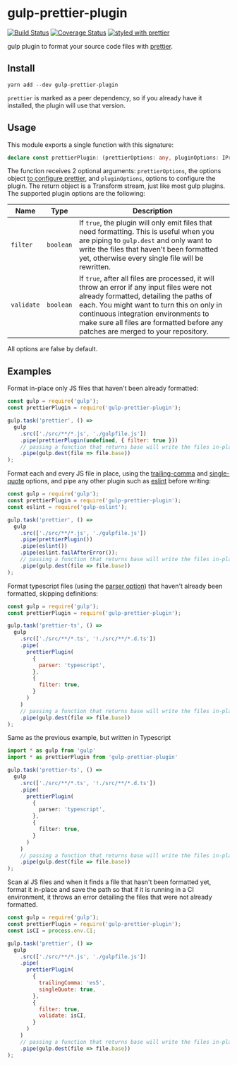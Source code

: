 # gulp-prettier-plugin

[![Build Status](https://travis-ci.org/GAumala/gulp-prettier-plugin.svg?branch=master)](https://travis-ci.org/GAumala/gulp-prettier-plugin) [![Coverage Status](https://coveralls.io/repos/github/GAumala/gulp-prettier-plugin/badge.svg?branch=master)](https://coveralls.io/github/GAumala/gulp-prettier-plugin?branch=master) [![styled with prettier](https://img.shields.io/badge/styled_with-prettier-ff69b4.svg)](https://github.com/prettier/prettier)

gulp plugin to format your source code files with [prettier](https://github.com/prettier/prettier).

## Install

```
yarn add --dev gulp-prettier-plugin
```

`prettier` is marked as a peer dependency, so if you already have it installed, the plugin will use that version.

## Usage

This module exports a single function with this signature:

```TypeScript
declare const prettierPlugin: (prettierOptions: any, pluginOptions: IPrettierPluginOptions) => PrettierTransform;
```

The function receives 2 optional arguments: `prettierOptions`, the options object [to configure prettier](https://github.com/prettier/prettier#options), and `pluginOptions`, options to configure the plugin. The return object is a Transform stream, just like most gulp plugins. The supported plugin options are the following:

Name | Type | Description
--- | --- | ---
`filter` | `boolean` | If `true`, the plugin will only emit files that need formatting.  This is useful when you are piping to `gulp.dest` and only want to write the files that haven't been formatted yet, otherwise every single file will be rewritten.
`validate` | `boolean` | If `true`, after all files are processed, it will throw an error if any input files were not already formatted, detailing the paths of each. You might want to turn this on only in continuous integration environments to make sure all files are formatted before any patches are merged to your repository.

All options are false by default.

## Examples

Format in-place only JS files that haven't been already formatted:

``` javascript
const gulp = require('gulp');
const prettierPlugin = require('gulp-prettier-plugin');

gulp.task('prettier', () =>
  gulp
    .src(['./src/**/*.js', './gulpfile.js'])
    .pipe(prettierPlugin(undefined, { filter: true }))
    // passing a function that returns base will write the files in-place
    .pipe(gulp.dest(file => file.base))
);
```

Format each and every JS file in place, using the [trailing-comma](https://github.com/prettier/prettier#trailing-commas) and [single-quote](https://github.com/prettier/prettier#quotes) options, and pipe any other plugin such as [eslint](eslint.org) before writing:

``` javascript
const gulp = require('gulp');
const prettierPlugin = require('gulp-prettier-plugin');
const eslint = require('gulp-eslint');

gulp.task('prettier', () =>
  gulp
    .src(['./src/**/*.js', './gulpfile.js'])
    .pipe(prettierPlugin())
    .pipe(eslint())
    .pipe(eslint.failAfterError());
    // passing a function that returns base will write the files in-place
    .pipe(gulp.dest(file => file.base))
);
```

Format typescript files (using the [parser option](https://github.com/prettier/prettier#parser)) that haven't already been formatted, skipping definitions:

``` javascript
const gulp = require('gulp');
const prettierPlugin = require('gulp-prettier-plugin');

gulp.task('prettier-ts', () =>
  gulp
    .src(['./src/**/*.ts', '!./src/**/*.d.ts'])
    .pipe(
      prettierPlugin(
        {
          parser: 'typescript',
        },
        {
          filter: true,
        }
      )
    )
    // passing a function that returns base will write the files in-place
    .pipe(gulp.dest(file => file.base))
);
```
Same as the previous example, but written in Typescript

``` typescript
import * as gulp from 'gulp'
import * as prettierPlugin from 'gulp-prettier-plugin'

gulp.task('prettier-ts', () =>
  gulp
    .src(['./src/**/*.ts', '!./src/**/*.d.ts'])
    .pipe(
      prettierPlugin(
        {
          parser: 'typescript',
        },
        {
          filter: true,
        }
      )
    )
    // passing a function that returns base will write the files in-place
    .pipe(gulp.dest(file => file.base))
);
```

Scan al JS files and when it finds a file that hasn't been formatted yet, format it in-place and save the path so that if it is running in a CI environment, it throws an error detailing the files that were not already formatted.

``` javascript
const gulp = require('gulp');
const prettierPlugin = require('gulp-prettier-plugin');
const isCI = process.env.CI;

gulp.task('prettier', () =>
  gulp
    .src(['./src/**/*.js', './gulpfile.js'])
    .pipe(
      prettierPlugin(
        {
          trailingComma: 'es5',
          singleQuote: true,
        },
        {
          filter: true,
          validate: isCI,
        }
      )
    )
    // passing a function that returns base will write the files in-place
    .pipe(gulp.dest(file => file.base))
);
```
